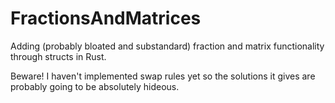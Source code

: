 # FractionsAndMatrices
Adding (probably bloated and substandard) fraction and matrix functionality through structs in Rust.

Beware! I haven't implemented swap rules yet so the solutions it gives are probably going to be absolutely hideous.